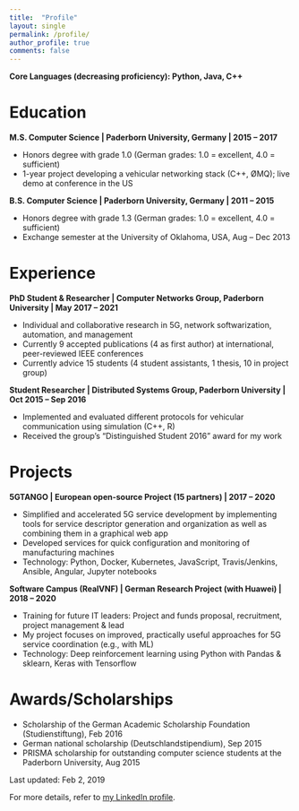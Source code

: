 ```yaml
---
title:  "Profile"
layout: single
permalink: /profile/
author_profile: true
comments: false
---
```


**Core Languages (decreasing proficiency): Python, Java, C++**

# Education 

**M.S. Computer Science | Paderborn University, Germany | 2015 – 2017**

* Honors degree with grade 1.0 (German grades: 1.0 = excellent, 4.0 = sufficient) 
* 1-year project developing a vehicular networking stack (C++, ØMQ); live demo at conference in the US

**B.S. Computer Science | Paderborn University, Germany | 2011 – 2015**

* Honors degree with grade 1.3 (German grades: 1.0 = excellent, 4.0 = sufficient)
* Exchange semester at the University of Oklahoma, USA, Aug – Dec 2013 

# Experience 

**PhD Student & Researcher | Computer Networks Group, Paderborn University | May 2017 – 2021**

* Individual and collaborative research in 5G, network softwarization, automation, and management
* Currently 9 accepted publications (4 as first author) at international, peer-reviewed IEEE conferences
* Currently advice 15 students (4 student assistants, 1 thesis, 10 in project group)

**Student Researcher | Distributed Systems Group, Paderborn University | Oct 2015 – Sep 2016**

* Implemented and evaluated different protocols for vehicular communication using simulation (C++, R)
* Received the group’s “Distinguished Student 2016” award for my work

# Projects

**5GTANGO | European open-source Project (15 partners) | 2017 – 2020**

* Simplified and accelerated 5G service development by implementing tools for service descriptor generation and organization as well as combining them in a graphical web app
* Developed services for quick configuration and monitoring of manufacturing machines
* Technology: Python, Docker, Kubernetes, JavaScript, Travis/Jenkins, Ansible, Angular, Jupyter notebooks

**Software Campus (RealVNF) | German Research Project (with Huawei) | 2018 – 2020**

* Training for future IT leaders: Project and funds proposal, recruitment, project management & lead
* My project focuses on improved, practically useful approaches for 5G service coordination (e.g., with ML)
* Technology: Deep reinforcement learning using Python with Pandas & sklearn, Keras with Tensorflow

# Awards/Scholarships

* Scholarship of the German Academic Scholarship Foundation (Studienstiftung), Feb 2016
* German national scholarship (Deutschlandstipendium), Sep 2015
* PRISMA scholarship for outstanding computer science students at the Paderborn University, Aug 2015

Last updated: Feb 2, 2019

For more details, refer to [my LinkedIn profile](https://www.linkedin.com/in/stefanbschneider/).